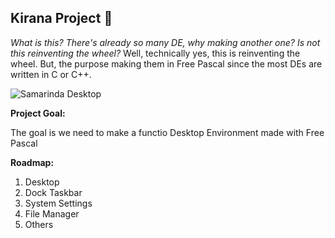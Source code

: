 ## Kirana Project 👋

*What is this? There's already so many DE, why making another one? Is not this reinventing the wheel?*
Well, technically yes, this is reinventing the wheel. But, the purpose making them in Free Pascal since the most DEs are written in C or C++.

![Samarinda Desktop](https://github.com/kirana-a2district/samarinda-desktop/raw/master/screenshots/Screenshot_20220623_023909.png)

**Project Goal:**

The goal is we need to make a functio Desktop Environment made with Free Pascal

**Roadmap:**

1. Desktop
2. Dock Taskbar
3. System Settings
4. File Manager
5. Others
